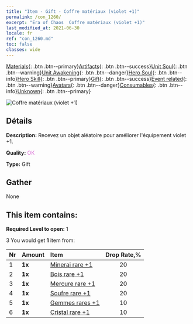 ```yaml
---
title: "Item - Gift - Coffre matériaux (violet +1)"
permalink: /con_1260/
excerpt: "Era of Chaos  Coffre matériaux (violet +1)"
last_modified_at: 2021-06-30
locale: fr
ref: "con_1260.md"
toc: false
classes: wide
---
```

 [Materials](/ItemsFR/){: .btn .btn--primary}[Artifacts](/ItemsFR/Artifacts/){: .btn .btn--success}[Unit Soul](/ItemsFR/UnitSoul/){: .btn .btn--warning}[Unit Awakening](/ItemsFR/UnitAwakening/){: .btn .btn--danger}[Hero Soul](/ItemsFR/HeroSoul/){: .btn .btn--info}[Hero Skill](/ItemsFR/HeroSkill/){: .btn .btn--primary}[Gift](/ItemsFR/Gift/){: .btn .btn--success}[Event related](/ItemsFR/Events/){: .btn .btn--warning}[Avatars](/ItemsFR/Avatars/){: .btn .btn--danger}[Consumables](/ItemsFR/Consumables/){: .btn .btn--info}[Unknown](/ItemsFR/Unknown/){: .btn .btn--primary}

 ![Coffre matériaux (violet +1)](/images/t/i_304002.png)

## Détails
 **Description:** Recevez un objet aléatoire pour améliorer l'équipement violet +1.

 **Quality:** <span style="color: #DA70D6">OK</span>

 **Type:** Gift

## Gather

  None

## This item contains:

 **Required Level to open:** 1

 3 You would get **1** item  from:

  | Nr | Amount |     Item    | Drop Rate,% |
  |:---|:-------|:------------|:---------:|
  | 1 |  **1x** | [Minerai rare +1](/ItemsFR/mat_40/) | 20 | 
  | 2 |  **1x** | [Bois rare +1](/ItemsFR/mat_41/) | 20 | 
  | 3 |  **1x** | [Mercure rare +1](/ItemsFR/mat_42/) | 20 | 
  | 4 |  **1x** | [Soufre rare +1](/ItemsFR/mat_43/) | 20 | 
  | 5 |  **1x** | [Gemmes rares +1](/ItemsFR/mat_44/) | 10 | 
  | 6 |  **1x** | [Cristal rare +1](/ItemsFR/mat_45/) | 10 | 
